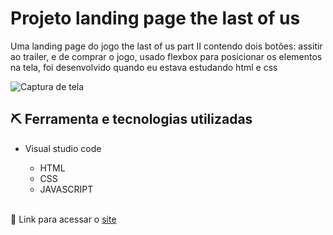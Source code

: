 # Projeto landing page the last of us

Uma landing page do jogo the last of us part II contendo dois botões: assitir ao trailer, e de comprar o jogo,  usado flexbox para posicionar os elementos na tela, foi desenvolvido quando eu estava estudando html e css

![Captura de tela](https://github.com/JoaoVitor2004/landing-page-the-last-of-us/assets/143558833/96f8c645-620b-4e52-a587-b96ea18833a1)


## ⛏ Ferramenta e tecnologias utilizadas
- Visual studio code
  
  -  HTML
  - CSS
  - JAVASCRIPT
<br><br>

<p>🔗 Link para acessar o <a href="https://joaovitor2004.github.io/landing-page-the-last-of-us/">site</a></p>
